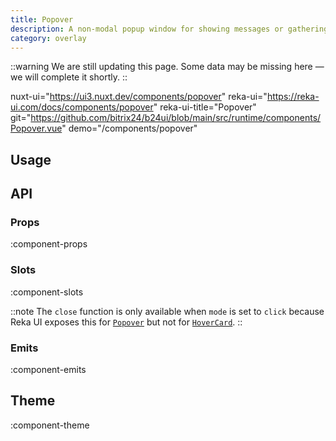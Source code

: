 ```yaml
---
title: Popover
description: A non-modal popup window for showing messages or gathering user input.
category: overlay
---
```


::warning
We are still updating this page. Some data may be missing here — we will complete it shortly.
::


nuxt-ui="https://ui3.nuxt.dev/components/popover"
reka-ui="https://reka-ui.com/docs/components/popover"
reka-ui-title="Popover"
git="https://github.com/bitrix24/b24ui/blob/main/src/runtime/components/Popover.vue"
demo="/components/popover"

## Usage

## API

### Props

:component-props

### Slots

:component-slots

::note
The `close` function is only available when `mode` is set to `click` because Reka UI exposes this for [`Popover`](https://reka-ui.com/docs/components/popover#close-using-slot-props) but not for [`HoverCard`](https://reka-ui.com/docs/components/hover-card).
::

### Emits

:component-emits

## Theme

:component-theme
